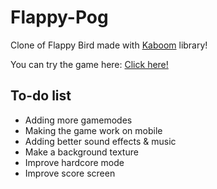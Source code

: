 # Flappy-Pog
 Clone of Flappy Bird made with [Kaboom](https://kaboomjs.com/) library!

You can try the game here: [Click here!](http://synaelle.erethia.ovh/games/flappypog)

## To-do list
- Adding more gamemodes
- Making the game work on mobile
- Adding better sound effects & music
- Make a background texture
- Improve hardcore mode
- Improve score screen
